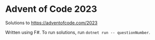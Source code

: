 # Advent of Code 2023

Solutions to https://adventofcode.com/2023

Written using F#. To run solutions, run `dotnet run -- questionNumber`.
